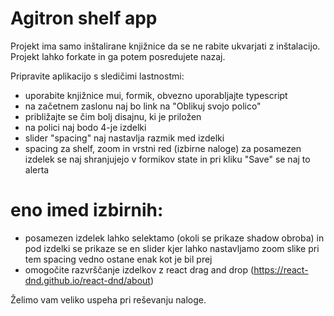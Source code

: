 # Agitron shelf app

Projekt ima samo inštalirane knjižnice da se ne rabite ukvarjati z inštalacijo.
Projekt lahko forkate in ga potem posredujete nazaj.

Pripravite aplikacijo s sledičimi lastnostmi:

-   uporabite knjižnice mui, formik, obvezno uporabljajte typescript
-   na začetnem zaslonu naj bo link na "Oblikuj svojo polico"
-   približajte se čim bolj disajnu, ki je priložen
-   na polici naj bodo 4-je izdelki
-   slider "spacing" naj nastavlja razmik med izdelki
-   spacing za shelf, zoom in vrstni red (izbirne naloge) za posamezen izdelek se naj shranjujejo v formikov state in pri kliku "Save" se naj to alerta

# eno imed izbirnih:

-   posamezen izdelek lahko selektamo (okoli se prikaze shadow obroba) in pod izdelki se prikaze se en slider kjer lahko nastavljamo zoom slike pri tem spacing vedno ostane enak kot je bil prej
-   omogočite razvrščanje izdelkov z react drag and drop (https://react-dnd.github.io/react-dnd/about)

Želimo vam veliko uspeha pri reševanju naloge.
